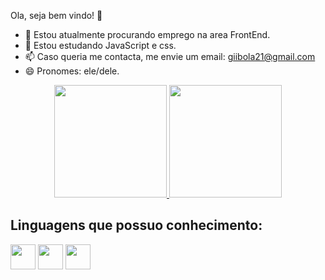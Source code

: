 Ola, seja bem vindo! 👋

- 🔭 Estou atualmente procurando emprego na area FrontEnd.
- 🌱 Estou estudando JavaScript e css.
- 📫 Caso queria me contacta, me envie um email: giibola21@gmail.com
- 😄 Pronomes: ele/dele.

<div align="center">
  <a href="https://github.com/gbaldodev">
    <img height="180em" src="https://github-readme-stats.vercel.app/api?username=gbaldodev&show_icons=true&theme=dracula&include_all_commits=true&count_private=true"/>
    <img height="180em" src="https://github-readme-stats.vercel.app/api/top-langs/?username=gbaldodev&layout=compact&langs_count=16&theme=dracula"/>
  </a>
</div>
<div style=in-line>
<h2>Linguagens que possuo conhecimento:</h2>
<img src="https://cdn.jsdelivr.net/gh/devicons/devicon@latest/icons/css3/css3-original.svg" width="40px">
<img src="https://cdn.jsdelivr.net/gh/devicons/devicon@latest/icons/html5/html5-original.svg" width="40px">
<img src="https://cdn.jsdelivr.net/gh/devicons/devicon@latest/icons/javascript/javascript-original.svg" width="40px">
</div>


          
          
          
          



